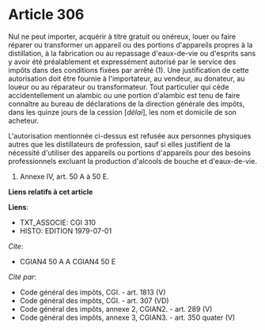 # Article 306

Nul ne peut importer, acquérir à titre gratuit ou onéreux, louer ou faire réparer ou transformer un appareil ou des portions
d'appareils propres à la distillation, à la fabrication ou au repassage d'eaux-de-vie ou d'esprits sans y avoir été
préalablement et expressément autorisé par le service des impôts dans des conditions fixées par arrêté (1). Une justification
de cette autorisation doit être fournie à l'importateur, au vendeur, au donateur, au loueur ou au réparateur ou
transformateur. Tout particulier qui cède accidentellement un alambic ou une portion d'alambic est tenu de faire connaître au
bureau de déclarations de la direction générale des impôts, dans les quinze jours de la cession [*délai*], les nom et
domicile de son acheteur.

L'autorisation mentionnée ci-dessus est refusée aux personnes physiques autres que les distillateurs de profession, sauf si
elles justifient de la nécessité d'utiliser des appareils ou portions d'appareils pour des besoins professionnels excluant la
production d'alcools de bouche et d'eaux-de-vie.

1)  Annexe IV, art. 50 A à 50 E.

**Liens relatifs à cet article**

**Liens**:

  - TXT_ASSOCIE: CGI 310
  - HISTO: EDITION 1979-07-01

_Cite_:

  - CGIAN4 50 A A CGIAN4 50 E

_Cité par_:

  - Code général des impôts, CGI. - art. 1813 (V)
  - Code général des impôts, CGI. - art. 307 (VD)
  - Code général des impôts, annexe 2, CGIAN2. - art. 289 (V)
  - Code général des impôts, annexe 3, CGIAN3. - art. 350 quater (V)
